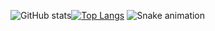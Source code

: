 ![GitHub stats](https://github-readme-stats.vercel.app/api?username=0neBeerLeft&show_icons=true&theme=transparent)[![Top Langs](https://github-readme-stats.vercel.app/api/top-langs/?username=anuraghazra&layout=compact&show_icons=true&theme=transparent)](https://github.com/anuraghazra/github-readme-stats)
![Snake animation](https://github.com/thepiyushmalhotra/thepiyushmalhotra/blob/output/github-contribution-grid-snake.svg)
